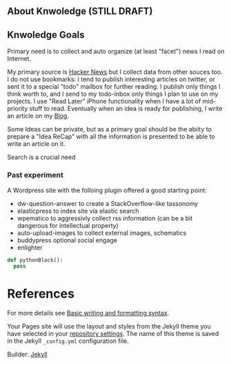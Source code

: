 ## About Knwoledge (STILL DRAFT)

## Knwoledge Goals

Primary need is to collect and auto organize (at least "facet") news I read on Internet.

My primary source is  [Hacker News](https://news.ycombinator.com) but I collect data from other souces too.
I do not use bookmarks: I tend to publish interesting articles on twitter, or sent it to a special "todo" mailbox for further reading.
I publish only things I think worth to, and I send to my todo-inbox only things I plan to use on my projects.
I use "Read Later" iPhone functionality when I have a lot of mid-priority stuff to read.
Eventually when an idea is ready for publishing, I write an article on my [Blog](https://gioorgi.com).

Some Ideas can be private, but as a primary goal should be the abiity to prepare a "Idea ReCap" with all the information is presented to be able to write an article on it.

Search is a crucial need

### Past experiment

A Wordpress site with the folloing plugin offered a good starting point:

- dw-question-answer to create a StackOverflow-like tassonomy
- elasticpress to index site via elastic search
- wpematico to aggressivly collect rss information (can be a bit dangerous for intellectual property)
- auto-upload-images to collect external images, schematics
- buddypress optional social engage
- enlighter

```python
def pythonBlock():
  pass
```

# References
For more details see [Basic writing and formatting syntax](https://docs.github.com/en/github/writing-on-github/getting-started-with-writing-and-formatting-on-github/basic-writing-and-formatting-syntax).

Your Pages site will use the layout and styles from the Jekyll theme you have selected in your [repository settings](https://github.com/daitangio/knowledge/settings/pages). The name of this theme is saved in the Jekyll `_config.yml` configuration file.

Builder: [Jekyll](https://jekyllrb.com/)
